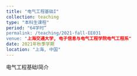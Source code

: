 ```yaml
---
title: "电气工程基础I"
collection: teaching
type: "本科生课程"
period: "64学时”
permalink: /teaching/2021-fall-EE031
venue: "上海交通大学, 电子信息与电气工程学院电气工程系"
date: 2021年秋季学期
location: "上海, 中国"
---
```


电气工程基础I简介